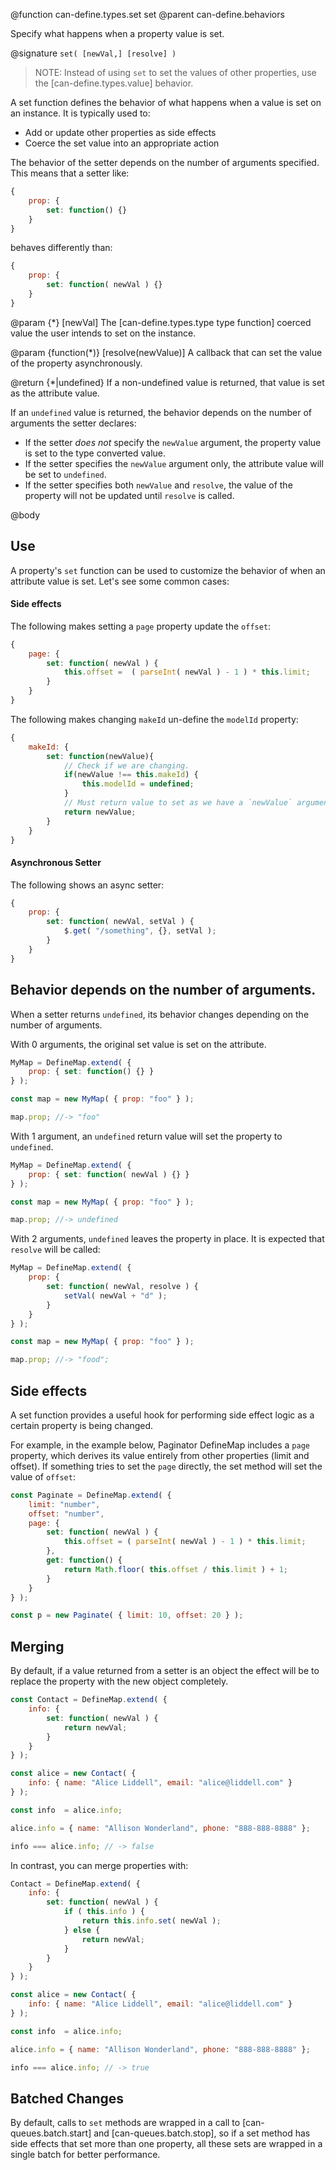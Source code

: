 @function can-define.types.set set
@parent can-define.behaviors

Specify what happens when a property value is set.

@signature `set( [newVal,] [resolve] )`


> NOTE: Instead of using `set` to set the values of other properties, use the [can-define.types.value] behavior.

A set function defines the behavior of what happens when a value is set on an
instance. It is typically used to:

 - Add or update other properties as side effects
 - Coerce the set value into an appropriate action

The behavior of the setter depends on the number of arguments specified. This means that a setter like:

```js
{
	prop: {
		set: function() {}
	}
}
```

behaves differently than:

```js
{
	prop: {
		set: function( newVal ) {}
	}
}
```

@param {*} [newVal] The [can-define.types.type type function] coerced value the user intends to set on the
instance.

@param {function(*)} [resolve(newValue)] A callback that can set the value of the property
asynchronously.

@return {*|undefined} If a non-undefined value is returned, that value is set as
the attribute value.


If an `undefined` value is returned, the behavior depends on the number of
arguments the setter declares:

 - If the setter _does not_ specify the `newValue` argument, the property value is set to the type converted value.
 - If the setter specifies the `newValue` argument only, the attribute value will be set to `undefined`.
 - If the setter specifies both `newValue` and `resolve`, the value of the property will not be
   updated until `resolve` is called.


@body

## Use

A property's `set` function can be used to customize the behavior of when an attribute value is set.  Let's see some common cases:

#### Side effects

The following makes setting a `page` property update the `offset`:


```js
{
	page: {
		set: function( newVal ) {
			this.offset =  ( parseInt( newVal ) - 1 ) * this.limit;
		}
	}
}
```

The following makes changing `makeId` un-define the `modelId` property:

```js
{
	makeId: {
	    set: function(newValue){
	        // Check if we are changing.
	        if(newValue !== this.makeId) {
	            this.modelId = undefined;
	        }
	        // Must return value to set as we have a `newValue` argument.
	        return newValue;
	    }
	}
}
```

#### Asynchronous Setter

The following shows an async setter:

```js
{
	prop: {
		set: function( newVal, setVal ) {
			$.get( "/something", {}, setVal );
		}
	}
}
```


## Behavior depends on the number of arguments.

When a setter returns `undefined`, its behavior changes depending on the number of arguments.

With 0 arguments, the original set value is set on the attribute.

```js
MyMap = DefineMap.extend( {
	prop: { set: function() {} }
} );

const map = new MyMap( { prop: "foo" } );

map.prop; //-> "foo"
```

With 1 argument, an `undefined` return value will set the property to `undefined`.  

```js
MyMap = DefineMap.extend( {
	prop: { set: function( newVal ) {} }
} );

const map = new MyMap( { prop: "foo" } );

map.prop; //-> undefined
```

With 2 arguments, `undefined` leaves the property in place.  It is expected
that `resolve` will be called:

```js
MyMap = DefineMap.extend( {
	prop: {
		set: function( newVal, resolve ) {
			setVal( newVal + "d" );
		}
	}
} );

const map = new MyMap( { prop: "foo" } );

map.prop; //-> "food";
```

## Side effects

A set function provides a useful hook for performing side effect logic as a certain property is being changed.

For example, in the example below, Paginator DefineMap includes a `page` property, which derives its value entirely from other properties (limit and offset).  If something tries to set the `page` directly, the set method will set the value of `offset`:

```js
const Paginate = DefineMap.extend( {
	limit: "number",
	offset: "number",
	page: {
		set: function( newVal ) {
			this.offset = ( parseInt( newVal ) - 1 ) * this.limit;
		},
		get: function() {
			return Math.floor( this.offset / this.limit ) + 1;
		}
	}
} );

const p = new Paginate( { limit: 10, offset: 20 } );
```



## Merging

By default, if a value returned from a setter is an object the effect will be to replace the property with the new object completely.

```js
const Contact = DefineMap.extend( {
	info: {
		set: function( newVal ) {
			return newVal;
		}
	}
} );

const alice = new Contact( {
	info: { name: "Alice Liddell", email: "alice@liddell.com" }
} );

const info  = alice.info;

alice.info = { name: "Allison Wonderland", phone: "888-888-8888" };

info === alice.info; // -> false
```

In contrast, you can merge properties with:

```js
Contact = DefineMap.extend( {
	info: {
		set: function( newVal ) {
			if ( this.info ) {
				return this.info.set( newVal );
			} else {
				return newVal;
			}
		}
	}
} );

const alice = new Contact( {
	info: { name: "Alice Liddell", email: "alice@liddell.com" }
} );

const info  = alice.info;

alice.info = { name: "Allison Wonderland", phone: "888-888-8888" };

info === alice.info; // -> true
```

## Batched Changes

By default, calls to `set` methods are wrapped in a call to [can-queues.batch.start] and [can-queues.batch.stop], so if a set method has side effects that set more than one property, all these sets are wrapped in a single batch for better performance.
